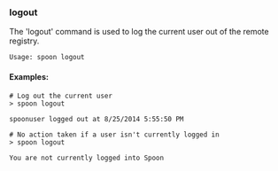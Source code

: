 ### logout

The 'logout' command is used to log the current user out of the remote registry. 

```
Usage: spoon logout
```

#### Examples:

```
# Log out the current user
> spoon logout

spoonuser logged out at 8/25/2014 5:55:50 PM

# No action taken if a user isn't currently logged in
> spoon logout

You are not currently logged into Spoon
```